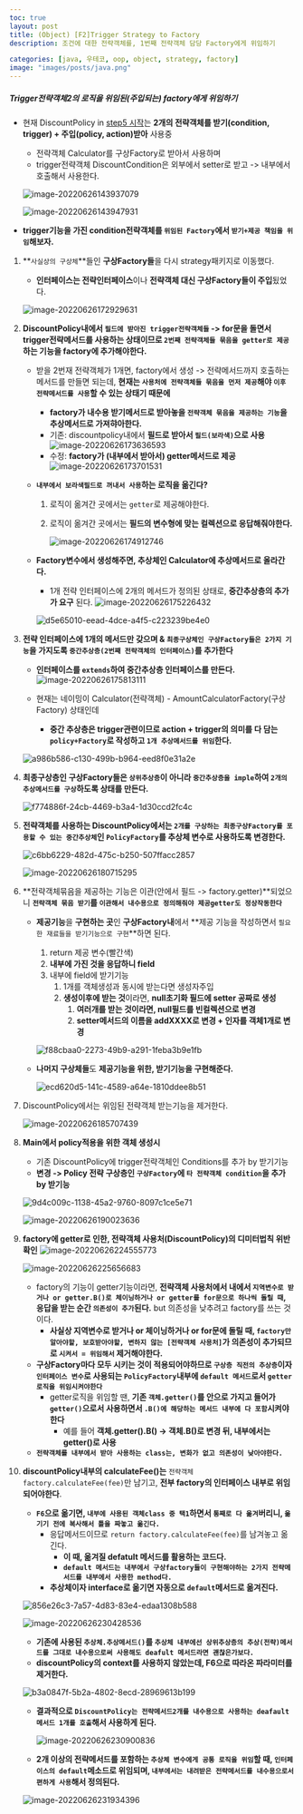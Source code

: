 ```yaml
---
toc: true
layout: post
title: (Object) [F2]Trigger Strategy to Factory
description: 조건에 대한 전략객체를, 1번째 전략객체 담당 Factory에게 위임하기

categories: [java, 우테코, oop, object, strategy, factory]
image: "images/posts/java.png"
---
```


##### Trigger전략객체2의 로직을 위임된(주입되는) factory에게 위임하기

- 현재 DiscountPolicy in [step5 시작](https://github.com/is2js/OOP-Theater/commit/4b457099efb10abab9bdd2066ae686fe82d72ce9)는 **2개의 전략객체를 받기(condition, trigger) + 주입(policy, action)받아** 사용중

  - 전략객체 Calculator를 구상Factory로 받아서 사용하며
  - trigger전략객체 DiscountCondition은 외부에서 setter로 받고 -> 내부에서 호출해서 사용한다.

  ![image-20220626143937079](https://raw.githubusercontent.com/is3js/screenshots/main/image-20220626143937079.png)

  

  ![image-20220626143947931](https://raw.githubusercontent.com/is3js/screenshots/main/image-20220626143947931.png)



- **trigger기능을 가진 condition전략객체를 `위임된 Factory`에서 `받기+제공 책임을 위임`해보자.** 



1. **`사실상의 구상체`**들인 **구상Factory들**을 다시 strategy패키지로 이동했다.

   - **인터페이스는 전략인터페이스**이나 **전략객체 대신 구상Factory들이 주입**됬었다.

   ![image-20220626172929631](https://raw.githubusercontent.com/is3js/screenshots/main/image-20220626172929631.png)

2. **DiscountPolicy내에서 `필드에 받아진 trigger전략객체들` -> for문을 돌면서 trigger전략메서드를 사용하는 상태이므로 `2번째 전략객체들 묶음을 getter로 제공`하는 기능을 factory에 추가해야한다.**

   - 받을 2번재 전략객체가 1개면, factory에서 생성 -> 전략메서드까지 호출하는 메서드를 만들면 되는데, **현재는 `사용처에 전략객체들 묶음을 먼저 제공`해야 `이후 전략메서드를 사용`할 수 있는 상태기 때문에**

     - **factory가 내수용 받기메서드로 받아놓을 `전략객체 묶음을 제공하는 기능`을 추상메서드로 가져햐아한다.**
     - 기존: discountpolicy내에서 **필드로 받아서 `필드(보라색)`으로 사용**
       ![image-20220626173636593](https://raw.githubusercontent.com/is3js/screenshots/main/image-20220626173636593.png)
     - 수정: **factory가 (내부에서 받아서) getter메서드로 제공**
       ![image-20220626173701531](https://raw.githubusercontent.com/is3js/screenshots/main/image-20220626173701531.png)

   - **`내부에서 보라색필드로 꺼내서 사용`하는 로직을 옮긴다?**

     1. 로직이 옮겨간 곳에서는 `getter`로 제공해야한다.

     2. 로직이 옮겨간 곳에서는 **필드의 변수형에 맞는 컬렉션으로 응답해줘야한다.**

        ![image-20220626174912746](https://raw.githubusercontent.com/is3js/screenshots/main/image-20220626174912746.png)

   - **Factory변수에서 생성해주면, 추상체인 Calculator에 추상메서드로 올라간다.**

     - 1개 전략 인터페이스에 2개의 메서드가 정의된 상태로, **중간추상층의 추가가 요구** 된다.
       ![image-20220626175226432](https://raw.githubusercontent.com/is3js/screenshots/main/image-20220626175226432.png)

     ![d5e65010-eead-4dce-a4f5-c223239be4e0](https://raw.githubusercontent.com/is3js/screenshots/main/d5e65010-eead-4dce-a4f5-c223239be4e0.gif)



3. **전략 인터페이스에  1개의 메서드만 갖으며 & `최종구상체인 구상Factory들은 2가지 기능`을 가지도록 `중간추상층(2번째 전략객체의 인터페이스)`를 추가한다**

   - **인터페이스를 `extends`하여 중간추상층 인터페이스를 만든다.**
     ![image-20220626175813111](https://raw.githubusercontent.com/is3js/screenshots/main/image-20220626175813111.png)

   - 현재는 네이밍이 Calculator(전략객체) - AmountCalculatorFactory(구상Factory) 상태인데
     - **중간 추상층은 trigger관련이므로 action + trigger의 의미를 다 담는 `policy+Factory`로 작성하고 `1개 추상메서드를 위임`한다.**

   ![a986b586-c130-499b-b964-eed8f0e31a2e](https://raw.githubusercontent.com/is3js/screenshots/main/a986b586-c130-499b-b964-eed8f0e31a2e.gif)



4. **최종구상층인 구상Factory들은 `상위추상층`이 아니라 `중간추상층을 imple`하여 `2개의 추상메서드를 구상`하도록 상태를 만든다.**

   ![f774886f-24cb-4469-b3a4-1d30ccd2fc4c](https://raw.githubusercontent.com/is3js/screenshots/main/f774886f-24cb-4469-b3a4-1d30ccd2fc4c.gif)

5. **전략객체를 사용하는 DiscountPolicy에서는 `2개를 구상하는 최종구상Factory를 포용할 수 있는 중간추상체`인 `PolicyFactory`를 추상체 변수로 사용하도록 변경한다.**

   ![c6bb6229-482d-475c-b250-507ffacc2857](https://raw.githubusercontent.com/is3js/screenshots/main/c6bb6229-482d-475c-b250-507ffacc2857.gif)

   ![image-20220626180715295](https://raw.githubusercontent.com/is3js/screenshots/main/image-20220626180715295.png)





6. **전략객체묶음을 제공하는 기능은 이관(안에서 필드 -> factory.getter)**되었으니 **`전략객체 묶음 받기`를 `이관해서 내수용으로 정의해줘야 제공getter도 정상작동한다`**

   - **제공기능**을 **구현하는 곳**인 **구상Factory내**에서 **제공 기능을 작성하면서 `필요한 재료들을 받기기능으로 구현`**하면 된다.

     1. return 제공 변수(빨간색) 
     2. **내부에 가진 것을 응답하니 field**
     3. 내부에 field에 받기기능
        1. 1개를 객체생성과 동시에 받는다면 생성자주입
        2. **생성이후에 받는 것**이라면, **null초기화 필드에 setter 공짜로 생성**
           1. **여러개를 받는 것이라면, null필드를 빈컬렉션으로 변경**
           2. **setter메서드의 이름을 addXXXX로 변경 + 인자를 객체1개로 변경**

     ![f88cbaa0-2273-49b9-a291-1feba3b9e1fb](https://raw.githubusercontent.com/is3js/screenshots/main/f88cbaa0-2273-49b9-a291-1feba3b9e1fb.gif)

   - **나머지 구상체들**도 **제공기능을 위한, 받기기능을 구현해준다.**

     ![ecd620d5-141c-4589-a64e-1810ddee8b51](https://raw.githubusercontent.com/is3js/screenshots/main/ecd620d5-141c-4589-a64e-1810ddee8b51.gif)

7. DiscountPolicy에서는 위임된 전략객체 받는기능을 제거한다.

   ![image-20220626185707439](https://raw.githubusercontent.com/is3js/screenshots/main/image-20220626185707439.png)

8. **Main에서 policy적용을 위한 객체 생성시**

   - 기존 DiscountPolicy에  trigger전략객체인 Conditions를 추가 by 받기기능
   - **변경 -> Policy 전략 구상층인 `구상Factory`에 `타 전략객체 condition`을 추가 by 받기능**

   ![9d4c009c-1138-45a2-9760-8097c1ce5e71](https://raw.githubusercontent.com/is3js/screenshots/main/9d4c009c-1138-45a2-9760-8097c1ce5e71.gif)

   ![image-20220626190023636](https://raw.githubusercontent.com/is3js/screenshots/main/image-20220626190023636.png)



9. **factory에 getter로 인한, 전략객체 사용처(DiscountPolicy)의 디미터법칙 위반 확인**
   ![image-20220626224555773](https://raw.githubusercontent.com/is3js/screenshots/main/image-20220626224555773.png)

   ![image-20220626225656683](https://raw.githubusercontent.com/is3js/screenshots/main/image-20220626225656683.png)

   - factory의 기능이 getter기능이라면, **전략객체 사용처에서 내에서 `지역변수로 받거나 or getter.B()로 체이닝하거나 or getter를 for문으로 하나씩 돌릴 때`, 응답을 받는 순간 `의존성이 추가`된다.** but 의존성을 낮추려고 factory를 쓰는 것이다.
     - **사실상 지역변수로 받거나 or 체이닝하거나 or for문에 돌릴 때, `factory만 알아야할, 보호받아야할, 변하지 않는 [전략객체 사용처]`가 의존성이 추가되므로 `시켜서 = 위임해서` 제거해야한다.**
   - **구상Factory마다 모두 시키는 것이 적용되어야하므로 `구상층 직전의 추상층`이자 `인터페이스 변수`로 사용되는 `PolicyFactory`내부에 `default 메서드`로서 `getter로직을 위임시켜야한다`**
     - getter로직을 위임할 땐, **기존 `객체.getter()`를 안으로 가지고 들어가 `getter()`으로서 사용하면서 `.B()에 해당하는 메서드 내부에 다 포함`시켜야한다**
       - 예를 들어 **객체.getter().B() -> 객체.B()로 변경 뒤, 내부에서는 getter()로 사용**
   - **`전략객체를 내부에서 받아 사용하는 class는, 변화가 없고 의존성이 낮아야한다.`**

10. **discountPolicy내부의 calculateFee()는** `전략객체factory.calculateFee(fee)`만 남기고, **전부 factory의 인터페이스 내부로 위임되어야한다**.

    - **`F6`으로 옮기면, `내부에 사용된 객체class 중 택1`하면서 `통째로 다 옮겨`버리니, `옮기기 전에 복사해서 틀을 짜놓고 옮긴다.`**
      - 응답메서드이므로 `return factory.calculateFee(fee)`를 남겨놓고 옮긴다.
        - **이 때, 옮겨질 defatult 메서드를 활용하는 코드다.**
        - **`default 메서드는 내부에서 구상factory들이 구현해야하는 2가지 전략메서드를 내부에서 사용한 method다.`**
      - **추상체이자 interface로 옮기면 자동으로 `default`메서드로 옮겨진다.**

    ![856e26c3-7a57-4d83-83e4-edaa1308b588](https://raw.githubusercontent.com/is3js/screenshots/main/856e26c3-7a57-4d83-83e4-edaa1308b588.gif)

    ![image-20220626230428536](https://raw.githubusercontent.com/is3js/screenshots/main/image-20220626230428536.png)

    - **기존에 사용된 `추상체.추상메서드()`를  `추상체 내부에선 상위추상층의 추상(전략)메서드를 그대로 내수용으로써 사용해도 deafult 메서드라면 괜찮은가보다.`**
    - **discountPolicy의 context를 사용하지 않았는데, F6으로 따라온 파라미터를 제거한다.**

    ![b3a0847f-5b2a-4802-8ecd-28969613b199](https://raw.githubusercontent.com/is3js/screenshots/main/b3a0847f-5b2a-4802-8ecd-28969613b199.gif)

    - **결과적으로 `DiscountPolicy는 전략메서드2개를 내수용으로 사용하는 deafault메서드 1개를 호출`해서 사용하게 된다.**

      ![image-20220626230900836](https://raw.githubusercontent.com/is3js/screenshots/main/image-20220626230900836.png)

    - **2개 이상의 전략메서드를 포함하는 `추상체 변수에게 공통 로직을 위임`할 때, `인터페이스의 default`메소드로 위임되며, `내부에서는 내려받은 전략메서드를 내수용으로서 편하게 사용`해서 정의된다.**

    ![image-20220626231934396](https://raw.githubusercontent.com/is3js/screenshots/main/image-20220626231934396.png)

